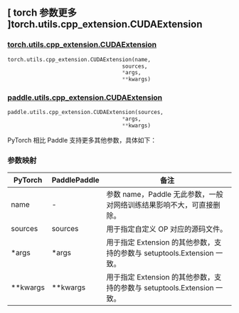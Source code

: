## [ torch 参数更多 ]torch.utils.cpp_extension.CUDAExtension
### [torch.utils.cpp_extension.CUDAExtension](https://pytorch.org/docs/stable/cpp_extension.html?highlight=torch+utils+cpp_extension+cudaextension#torch.utils.cpp_extension.CUDAExtension)

```python
torch.utils.cpp_extension.CUDAExtension(name,
                                    sources,
                                    *args,
                                    **kwargs)
```

### [paddle.utils.cpp_extension.CUDAExtension](https://www.paddlepaddle.org.cn/documentation/docs/zh/develop/api/paddle/utils/cpp_extension/CUDAExtension_cn.html)

```python
paddle.utils.cpp_extension.CUDAExtension(sources,
                                    *args,
                                    **kwargs)
```

PyTorch 相比 Paddle 支持更多其他参数，具体如下：
### 参数映射

| PyTorch       | PaddlePaddle | 备注                                                   |
| ------------- | ------------ | ------------------------------------------------------ |
| name          | -            | 参数 name，Paddle 无此参数，一般对网络训练结果影响不大，可直接删除。  |
| sources         | sources         | 用于指定自定义 OP 对应的源码文件。   |
|*args         | *args          |   用于指定 Extension 的其他参数，支持的参数与 setuptools.Extension 一致。 |
| **kwargs      | **kwargs        |   用于指定 Extension 的其他参数，支持的参数与 setuptools.Extension 一致。 |
